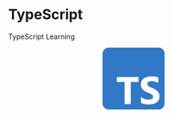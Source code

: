 # TypeScript
TypeScript Learning
<p align="center">
  <img src="TS.png" width="125" title="hover text">
</p>

